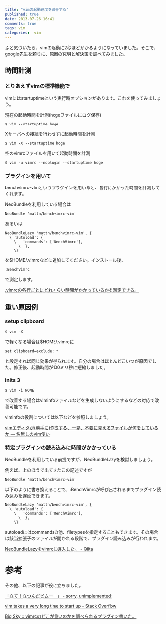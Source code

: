 ```yaml
---
title: "vimの起動速度を改善する"
published: true
date: 2013-07-26 16:41
comments: true
tags: vim
categories:  vim
---
```

ふと気づいたら、vimの起動に2秒ほどかかるようになっていました。そこで、google先生を頼りに、原因の究明と解決策を調べてみました。

## 時間計測

### とりあえずvimの標準機能で

vimにはstartuptimeという実行時オプションがあります。これを使ってみましょう。

現在の起動時間を計測(hogeファイルにログ保存)

~~~
$ vim --startuptime hoge
~~~

Xサーバへの接続を行わせずに起動時間を計測

~~~
$ vim -X --startuptime hoge
~~~

空のvimrcファイルを用いて起動時間を計測

~~~
$ vim -u vimrc --noplugin --startuptime hoge
~~~

### プラグインを用いて

benchvimrc-vimというプラグインを用いると、各行にかかった時間を計測してくれます。

NeoBundleを利用している場合は

~~~
NeoBundle 'mattn/benchvimrc-vim'
~~~

あるいは

~~~
NeoBundleLazy 'mattn/benchvimrc-vim', {
  \ 'autoload': {
    \   'commands': ['BenchVimrc'],
      \  },
    \}
~~~

を$HOME/.vimrcなどに追加してください。インストール後、

~~~
:BenchVimrc
~~~

で測定します。

[.vimrcの各行ごとにどれくらい時間がかかっているかを測定できる。](https://github.com/mattn/benchvimrc-vim)

## 重い原因例

### setup clipboard

~~~
$ vim -X
~~~

で軽くなる場合は$HOME/.vimrcに

~~~
set clipboard=exclude:.*
~~~

と設定すれば同じ効果が得られます。自分の場合はほとんどこいつが原因でした。修正後、起動時間が100ミリ秒に短縮しました。

### inits 3

~~~
$ vim -i NONE
~~~

で改善する場合はviminfoファイルなどを生成しないようにするなどの対応で改善可能です。

viminfoの役割については以下などを参照しましょう。

[vimエディタが(勝手に)作成する、一見、不要に見えるファイルが何をしているか — 名無しのvim使い](http://nanasi.jp/articles/howto/file/seemingly-unneeded-file.html#viminfo)

### 特定プラグインの読み込みに時間がかかっている

NeoBundleを利用している前提ですが、NeoBundleLazyを検討しましょう。

例えば、上のほうで出てきたこの記述ですが

~~~
NeoBundle 'mattn/benchvimrc-vim'
~~~

以下のように書き換えることで、:BenchVimrcが呼び出されるまでプラグイン読み込みを遅延できます。

~~~
NeoBundleLazy 'mattn/benchvimrc-vim', {
  \ 'autoload': {
    \   'commands': ['BenchVimrc'],
      \  },
    \}
~~~

autoloadにはcommandsの他、filetypesを指定することもできます。その場合は該当拡張子のファイルが開かれる段階で、プラグイン読み込みが行われます。

[NeoBundleLazyをvimrcに導入した。 - Qiita ](http://qiita.com/rbtnn/items/600ac451ebb43b2c9c13)

# 参考

その他、以下の記事が役に立ちました。

[「立て！立つんだビムー！」 - sorry, unimplemented:](http://rhysd.hatenablog.com/entry/2012/12/19/001145)

[vim takes a very long time to start up - Stack Overflow](http://stackoverflow.com/questions/14635295/vim-takes-a-very-long-time-to-start-up)

[Big Sky :: vimrcのどこが重いのかを調べられるプラグイン書いた。](http://mattn.kaoriya.net/software/vim/20120315221158.htm)

